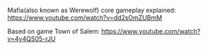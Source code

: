 Mafia(also known as Werewolf) core gameplay explained:
https://www.youtube.com/watch?v=dd2sOmZUBmM

Based on game Town of Salem:
https://www.youtube.com/watch?v=4y4QS05-rJU
